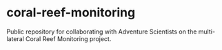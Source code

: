 # coral-reef-monitoring
Public repository for collaborating with Adventure Scientists on the multi-lateral Coral Reef Monitoring project.
